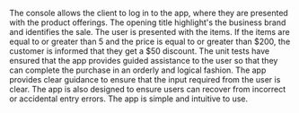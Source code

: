 The console allows the client to log in to the app, where they are 
presented with the product offerings. The opening title highlight's 
the business brand and identifies the sale. The user is presented with 
the items. If the items are equal to or greater than 5 and the price is 
equal to or greater than $200, the customer is informed that they get 
a $50 discount. The unit tests have ensured that the app provides guided 
assistance to the user so that they can complete the purchase in an orderly 
and logical fashion. The app provides clear guidance to ensure that the 
input required from the user is clear. The app is also designed to ensure 
users can recover from incorrect or accidental entry errors. The app is 
simple and intuitive to use.
